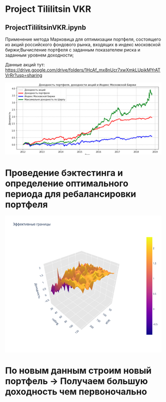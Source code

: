 # Project Tililitsin VKR

<b><h2>ProjectTililitsinVKR.ipynb</h2></b>

Применение метода Марковица для оптимизации портфеля, состоящего из акций российского 
фондового рынка, входящих в индекс московской биржи;Вычисление портфеля с заданным показателем риска и 
заданным уровнем доходности;

Данные акций тут: https://drive.google.com/drive/folders/1HcAf_mx8nUcr7xwXmkLUpikMYrATVrRr?usp=sharing

![Link](https://github.com/nikita22rus/ProjectTililitsinVKR/raw/main/PortfelRepfomance.png)

# Проведение бэктестинга и определение оптимального периода для ребалансировки портфеля
![Link](https://github.com/nikita22rus/ProjectTililitsinVKR/raw/main/newplot.png)

# По новым данным строим новый портфель -> Получаем большую доходность чем первоночально

